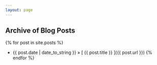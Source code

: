 ```yaml
---
layout: page
---
```


## Archive of Blog Posts

{% for post in site.posts %}
  * {{ post.date | date_to_string }} &raquo; [ {{ post.title }} ]({{ post.url }})
{% endfor %}